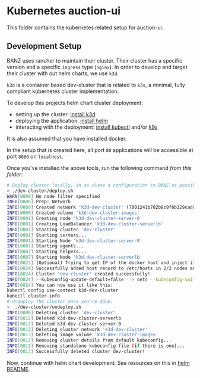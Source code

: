 # Kubernetes auction-ui
This folder contains the kubernetes related setup for auction-ui.

## Development Setup

BANZ uses rancher to maintain their cluster. Their cluster has a specific version and a specific `ingress` type (`nginx`). In order to develop and target their cluster with out helm charts, we use `k3d`.

`k3d` is a container based dev-cluster that is related to `k3s`, a minimal, fully compliant kubernetes cluster implementation.

To develop this projects helm chart cluster deployment:
- setting up the cluster: [install k3d](https://k3d.io/#installation)
- deploying the application: [install helm](https://helm.sh/docs/intro/install/)
- interacting with the deployment: [install kubectl](https://kubernetes.io/docs/tasks/tools/) and/or [k9s](https://github.com/derailed/k9s#installation)

It is also assumed that you have installed docker.

In the setup that is created here, all port `80` applications will be accessible at port `8080` on `localhost`.

Once you've installed the above tools, run the following command _from this folder_:
```sh
# Deploy cluster locally, in as close a configuration to BANZ as possible
> ./dev-cluster/deploy.sh
WARN[0000] No node filter specified
INFO[0000] Prep: Network
INFO[0000] Created network 'k3d-dev-cluster' (7001241b702b8c0f6b129cadd5e64d2961df61076b91a0794817cb50b4fb366d)
INFO[0000] Created volume 'k3d-dev-cluster-images'
INFO[0001] Creating node 'k3d-dev-cluster-server-0'
INFO[0001] Creating LoadBalancer 'k3d-dev-cluster-serverlb'
INFO[0001] Starting cluster 'dev-cluster'
INFO[0001] Starting servers...
INFO[0001] Starting Node 'k3d-dev-cluster-server-0'
INFO[0007] Starting agents...
INFO[0007] Starting helpers...
INFO[0007] Starting Node 'k3d-dev-cluster-serverlb'
INFO[0023] (Optional) Trying to get IP of the docker host and inject it into the cluster as 'host.k3d.internal' for easy access
INFO[0024] Successfully added host record to /etc/hosts in 2/2 nodes and to the CoreDNS ConfigMap
INFO[0024] Cluster 'dev-cluster' created successfully!
INFO[0024] --kubeconfig-update-default=false --> sets --kubeconfig-switch-context=false
INFO[0024] You can now use it like this:
kubectl config use-context k3d-dev-cluster
kubectl cluster-info
# Undeploy the cluster once you're done:
>  ./dev-cluster/undeploy.sh
INFO[0000] Deleting cluster 'dev-cluster'
INFO[0012] Deleted k3d-dev-cluster-serverlb
INFO[0013] Deleted k3d-dev-cluster-server-0
INFO[0013] Deleting cluster network 'k3d-dev-cluster'
INFO[0013] Deleting image volume 'k3d-dev-cluster-images'
INFO[0013] Removing cluster details from default kubeconfig...
INFO[0013] Removing standalone kubeconfig file (if there is one)...
INFO[0013] Successfully deleted cluster dev-cluster!
```

Now, continue with helm chart development. See resources on this in [helm README](./helm/README.md).
